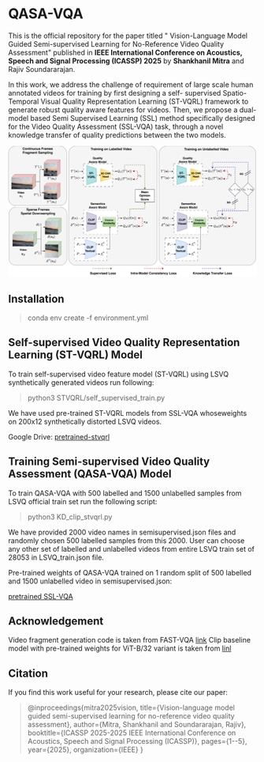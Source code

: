 # QASA-VQA
This is the official repository for the paper titled " Vision-Language Model Guided Semi-supervised Learning for No-Reference Video Quality Assessment" published in **IEEE International Conference on Acoustics, Speech and Signal Processing (ICASSP) 2025** by **Shankhanil Mitra** and Rajiv Soundararajan. 

In this work, we address the challenge of requirement of large scale human annotated videos for training by first designing a self- supervised Spatio-Temporal Visual Quality Representation Learning (ST-VQRL) framework to generate robust quality aware features for videos. Then, we propose a dual-model based Semi Supervised Learning (SSL) method specifically designed for the Video Quality Assessment (SSL-VQA) task, through a novel knowledge transfer of quality predictions between the two models.

![SSL-VQA](https://github.com/Shankhanil006/QASA-VQA/blob/main/icassp_mainfig.png)

## Installation 
>conda env create -f environment.yml

## Self-supervised Video Quality Representation Learning (ST-VQRL) Model
To train self-supervised video feature model (ST-VQRL) using LSVQ synthetically generated videos run following:
>python3 STVQRL/self_supervised_train.py

We have used pre-trained ST-VQRL models from SSL-VQA whoseweights on 200x12 synthetically distorted LSVQ videos.

Google Drive: [pretrained-stvqrl](https://drive.google.com/file/d/1uE0QgCZAsjXrvRHP_bdC8xVu5xb4eZUa/view?usp=drive_link)

## Training Semi-supervised Video Quality Assessment (QASA-VQA) Model

To train QASA-VQA with 500 labelled and 1500 unlabelled samples from LSVQ official train set run the following script:

> python3 KD_clip_stvqrl.py

We have provided 2000 video names in semisupervised.json files and randomly chosen 500 labelled samples from this 2000. User can choose any other set of labelled and unlabelled videos from entire LSVQ train set of 28053 in LSVQ_train.json file. 

Pre-trained weights of QASA-VQA trained on 1 random split of 500 labelled and 1500 unlabelled video in semisupervised.json:

[pretrained SSL-VQA](https://drive.google.com/file/d/1gv-bP6xZnywv1jzzbU_c8oAGs1wGgxx4/view?usp=drive_link)

## Acknowledgement 
Video fragment generation code is taken from FAST-VQA [link](https://github.com/VQAssessment/FAST-VQA-and-FasterVQA/tree/dev?tab=readme-ov-file)
Clip baseline model with pre-trained weights for ViT-B/32 variant is taken from [linl](https://github.com/openai/CLIP)
## Citation
If you find this work useful for your research, please cite our paper:
> @inproceedings{mitra2025vision,
  title={Vision-language model guided semi-supervised learning for no-reference video quality assessment},
  author={Mitra, Shankhanil and Soundararajan, Rajiv},
  booktitle={ICASSP 2025-2025 IEEE International Conference on Acoustics, Speech and Signal Processing (ICASSP)},
  pages={1--5},
  year={2025},
  organization={IEEE}
}
